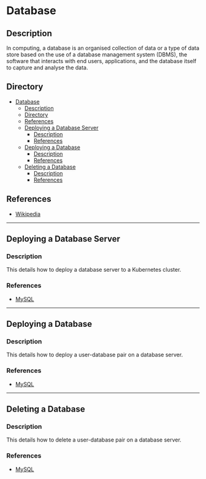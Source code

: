 # Database

## Description

In computing, a database is an organised collection of data or a type of data store based on the use of a database management system (DBMS), the software that interacts with end users, applications, and the database itself to capture and analyse the data.

## Directory

- [Database](#database)
  - [Description](#description)
  - [Directory](#directory)
  - [References](#references)
  - [Deploying a Database Server](#deploying-a-database-server)
    - [Description](#description-1)
    - [References](#references-1)
  - [Deploying a Database](#deploying-a-database)
    - [Description](#description-2)
    - [References](#references-2)
  - [Deleting a Database](#deleting-a-database)
    - [Description](#description-3)
    - [References](#references-3)

## References

- [Wikipedia](https://en.wikipedia.org/wiki/Database)

---

## Deploying a Database Server

### Description

This details how to deploy a database server to a Kubernetes cluster.

### References

- [MySQL](mysql.md#deploying-mysql-server)

---

## Deploying a Database

### Description

This details how to deploy a user-database pair on a database server.

### References

- [MySQL](mysql.md#deploying-mysql-database)

---

## Deleting a Database

### Description

This details how to delete a user-database pair on a database server.

### References

- [MySQL](mysql.md#deleting-mysql-database)
